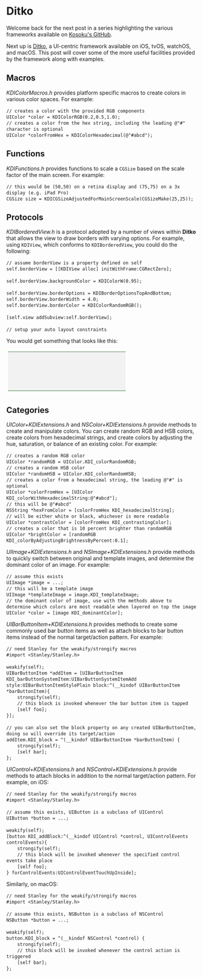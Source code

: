 # Ditko

Welcome back for the next post in a series highlighting the various frameworks available on [Kosoku's GitHub](https://github.com/Kosoku).

Next up is [Ditko](https://github.com/Kosoku/Ditko), a UI-centric framework available on iOS, tvOS, watchOS, and macOS. This post will cover some of the more useful facilities provided by the framework along with examples.

## Macros

*KDIColorMacros.h* provides platform specific macros to create colors in various color spaces. For example:

```objc
// creates a color with the provided RGB components
UIColor *color = KDIColorRGB(0.2,0.5,1.0);
// creates a color from the hex string, including the leading @"#" character is optional
UIColor *colorFromHex = KDIColorHexadecimal(@"#abcd");
```

## Functions

*KDIFunctions.h* provides functions to scale a `CGSize` based on the scale factor of the main screen. For example:

```objc
// this would be (50,50) on a retina display and (75,75) on a 3x display (e.g. iPad Pro)
CGSize size = KDICGSizeAdjustedForMainScreenScale(CGSizeMake(25,25));
```

## Protocols

*KDIBorderedView.h* is a protocol adopted by a number of views within **Ditko** that allows the view to draw borders with varying options. For example, using `KDIView`, which conforms to `KDIBorderedView`, you could do the following:

```objc
// assume borderView is a property defined on self
self.borderView = [[KDIView alloc] initWithFrame:CGRectZero];

self.borderView.backgroundColor = KDIColorW(0.95);
    
self.borderView.borderOptions = KDIBorderOptionsTopAndBottom;
self.borderView.borderWidth = 4.0;
self.borderView.borderColor = KDIColorRandomRGB();

[self.view addSubview:self.borderView];

// setup your auto layout constraints
```

You would get something that looks like this:

<img src="KDIView.png" alt="KDIView example" style="width: 320px;"/>

## Categories

*UIColor+KDIExtensions.h* and *NSColor+KDIExtensions.h* provide methods to create and manipulate colors. You can create random RGB and HSB colors, create colors from hexadecimal strings, and create colors by adjusting the hue, saturation, or balance of an existing color. For example:

```objc
// creates a random RGB color
UIColor *randomRGB = UIColor.KDI_colorRandomRGB;
// creates a random HSB color
UIColor *randomHSB = UIColor.KDI_colorRandomHSB;
// creates a color from a hexadecimal string, the leading @"#" is optional
UIColor *colorFromHex = [UIColor KDI_colorWithHexadecimalString:@"#abcd"];
// this will be @"#abcd"
NSString *hexFromColor = [colorFromHex KDI_hexadecimalString];
// will be either white or black, whichever is more readable
UIColor *contrastColor = [colorFromHex KDI_contrastingColor];
// creates a color that is 10 percent brighter than randomRGB
UIColor *brightColor = [randomRGB KDI_colorByAdjustingBrightnessByPercent:0.1];
```

*UIImage+KDIExtensions.h* and *NSImage+KDIExtensions.h* provide methods to quickly switch between original and template images, and determine the dominant color of an image. For example:

```objc
// assume this exists
UIImage *image = ...;
// this will be a template image
UIImage *templateImage = image.KDI_templateImage;
// the dominant color of image, use with the methods above to determine which colors are most readable when layered on top the image
UIColor *color = [image KDI_dominantColor];
```

*UIBarButtonItem+KDIExtensions.h* provides methods to create some commonly used bar button items as well as attach blocks to bar button items instead of the normal target/action pattern. For example:

```objc
// need Stanley for the weakify/strongify macros
#import <Stanley/Stanley.h>

weakify(self);
UIBarButtonItem *addItem = [UIBarButtonItem KDI_barButtonSystemItem:UIBarButtonSystemItemAdd style:UIBarButtonItemStylePlain block:^(__kindof UIBarButtonItem *barButtonItem){
	strongify(self);
	// this block is invoked whenever the bar button item is tapped
	[self foo];
}];

// you can also set the block property on any created UIBarButtonItem, doing so will override its target/action
addItem.KDI_block = ^(__kindof UIBarButtonItem *barButtonItem) {
	strongify(self);
	[self bar];
};
```

*UIControl+KDIExtensions.h* and *NSControl+KDIExtensions.h* provide methods to attach blocks in addition to the normal target/action pattern. For example, on iOS:

```objc
// need Stanley for the weakify/strongify macros
#import <Stanley/Stanley.h>

// assume this exists, UIButton is a subclass of UIControl
UIButton *button = ...;

weakify(self);
[button KDI_addBlock:^(__kindof UIControl *control, UIControlEvents controlEvents){
	strongify(self);
	// this block will be invoked whenever the specified control events take place
	[self foo];
} forControlEvents:UIControlEventTouchUpInside];
```

Similarly, on macOS:

```objc
// need Stanley for the weakify/strongify macros
#import <Stanley/Stanley.h>

// assume this exists, NSButton is a subclass of NSControl
NSButton *button = ...;

weakify(self);
button.KDI_block = ^(__kindof NSControl *control) {
	strongify(self);
	// this block will be invoked whenever the control action is triggered
	[self bar];
};
```